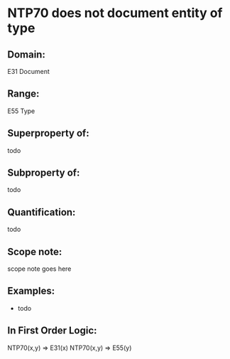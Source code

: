 # NTP70 does not document entity of type

## Domain: 

E31 Document

## Range: 

E55 Type

## Superproperty of: 

todo

## Subproperty of: 

todo

## Quantification: 

todo

## Scope note: 

scope note goes here

## Examples: 

* todo

## In First Order Logic: 

NTP70(x,y) ⇒ E31(x)
NTP70(x,y) ⇒ E55(y)

